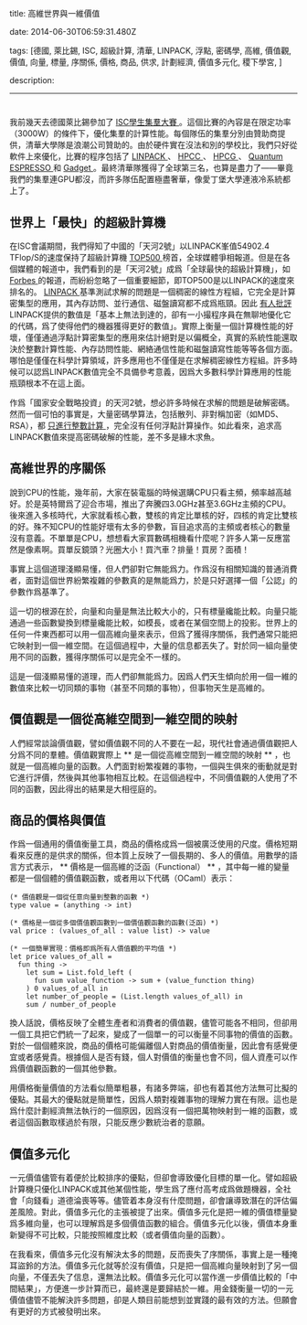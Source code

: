 title: 高維世界與一維價值

date: 2014-06-30T06:59:31.480Z

tags: [德國, 萊比錫, ISC, 超級計算, 清華, LINPACK, 浮點, 密碼學, 高維, 價值觀, 價值, 向量, 標量, 序關係, 價格, 商品, 供求, 計劃經濟, 價值多元化, 稷下學宮, ]

description: 

---
# 

我前幾天去德國萊比錫參加了 [ ISC學生集羣大賽 ](http://hpcadvisorycouncil.com/events/2014/isc14-student-cluster-competition/) 。這個比賽的內容是在限定功率（3000W）的條件下，優化集羣的計算性能。每個隊伍的集羣分別由贊助商提供，清華大學隊是浪潮公司贊助的。由於硬件實在沒法和別的學校比，我們只好從軟件上來優化，比賽的程序包括了 [ LINPACK ](http://www.top500.org/project/linpack/) 、 [ HPCC ](http://icl.cs.utk.edu/hpcc/) 、 [ HPCG ](https://software.sandia.gov/hpcg/html/index.html) 、 [ Quantum ESPRESSO ](http://www.quantum-espresso.org/) 和 [ Gadget ](http://www.mpa-garching.mpg.de/gadget/) 。最終清華隊獲得了全球第三名，也算是盡力了——畢竟我們的集羣連GPU都沒，而許多隊伍配置極盡奢華，像愛丁堡大學連液冷系統都上了。 

##  世界上「最快」的超級計算機 

在ISC會議期間，我們得知了中國的「天河2號」以LINPACK峯值54902.4 TFlop/S的速度保持了超級計算機 [ TOP500 ](http://www.top500.org/lists/2014/06/) 榜首，全球媒體爭相報道。但是在各個媒體的報道中，我們看到的是「天河2號」成爲「全球最快的超級計算機」，如 [ Forbes ](http://www.forbes.com/sites/alexknapp/2014/06/23/chinas-tianhe-2-remains-the-worlds-fastest-supercomputer/) 的報道，而紛紛忽略了一個重要細節，即TOP500是以LINPACK的速度來排名的。 [ LINPACK ](http://en.wikipedia.org/wiki/LINPACK_benchmarks) 基準測試求解的問題是一個稠密的線性方程組，它完全是計算密集型的應用，其內存訪問、並行通信、磁盤讀寫都不成爲瓶頸。因此 [ 有人批評 ](http://opensky.library.ucar.edu/collections/TECH-NOTE-000-000-000-227) LINPACK提供的數值是「基本上無法到達的，卻有一小撮程序員在無聊地優化它的代碼，爲了使得他們的機器獲得更好的數值」。實際上衡量一個計算機性能的好壞，僅僅通過浮點計算密集型的應用來估計絕對是以偏概全，真實的系統性能還取決於整數計算性能、內存訪問性能、網絡通信性能和磁盤讀寫性能等等各個方面。哪怕是僅僅在科學計算領域，許多應用也不僅僅是在求解稠密線性方程組。許多時候可以認爲LINPACK數值完全不具備參考意義，因爲大多數科學計算應用的性能瓶頸根本不在這上面。 

作爲「國家安全戰略投資」的天河2號，想必許多時候在求解的問題是破解密碼。然而一個可怕的事實是，大量密碼學算法，包括散列、非對稱加密（如MD5、RSA），都 [ 只進行整數計算 ](http://crypto.stackexchange.com/questions/2715/do-cryptographic-hashing-algorithms-operate-only-on-integers) ，完全沒有任何浮點計算操作。如此看來，追求高LINPACK數值來提高密碼破解的性能，差不多是緣木求魚。 

##  高維世界的序關係 

說到CPU的性能，幾年前，大家在裝電腦的時候選購CPU只看主頻，頻率越高越好。於是英特爾爲了迎合市場，推出了奔騰四3.0GHz甚至3.6GHz主頻的CPU。後來進入多核時代，大家就看核心數，雙核的肯定比單核的好，四核的肯定比雙核的好。殊不知CPU的性能好壞有太多的參數，盲目追求高的主頻或者核心的數量沒有意義。不單單是CPU，想想看大家買數碼相機看什麼呢？許多人第一反應當然是像素啊。買單反鏡頭？光圈大小！買汽車？排量！買房？面積！ 

事實上這個道理淺顯易懂，但人們卻對它無能爲力。作爲沒有相關知識的普通消費者，面對這個世界紛繁複雜的參數真的是無能爲力，於是只好選擇一個「公認」的參數作爲基準了。 

這一切的根源在於，向量和向量是無法比較大小的，只有標量纔能比較。向量只能通過一些函數變換到標量纔能比較，如模長，或者在某個空間上的投影。世界上的任何一件東西都可以用一個高維向量來表示，但爲了獲得序關係，我們通常只能把它映射到一個一維空間。在這個過程中，大量的信息都丟失了。對於同一組向量使用不同的函數，獲得序關係可以是完全不一樣的。 

這是一個淺顯易懂的道理，而人們卻無能爲力。因爲人們天生傾向於用一個一維的數值來比較一切同類的事物（甚至不同類的事物），但事物天生是高維的。 

##  價值觀是一個從高維空間到一維空間的映射 

人們經常談論價值觀，譬如價值觀不同的人不要在一起，現代社會通過價值觀把人分爲不同的羣體。價值觀實際上 ** 是一個從高維空間到一維空間的映射 ** ，也就是一個高維向量的函數。人們面對紛繁複雜的事物，一個與生俱來的衝動就是對它進行評價，然後與其他事物相互比較。在這個過程中，不同價值觀的人使用了不同的函數，因此得出的結果是大相徑庭的。 

##  商品的價格與價值 

作爲一個通用的價值衡量工具，商品的價格成爲一個被廣泛使用的尺度。價格短期看來反應的是供求的關係，但本質上反映了一個長期的、多人的價值。用數學的語言方式表示， ** 價格是一個高維的泛函（Functional） ** ，其中每一維的變量都是一個個體的價值觀函數，或者用以下代碼（OCaml）表示： 
    
    
    (* 價值觀是一個從任意向量到整數的函數 *)
    type value = (anything -> int)
    
    (* 價格是一個從多個價值觀函數到一個價值觀函數的函數(泛函) *)
    val price : (values_of_all : value list) -> value
    
    (* 一個簡單實現：價格即爲所有人價值觀的平均值 *)
    let price values_of_all =
      fun thing ->
        let sum = List.fold_left (
          fun sum value_function -> sum + (value_function thing)
        ) 0 values_of_all in
        let number_of_people = (List.length values_of_all) in
        sum / number_of_people

換人話說，價格反映了全體生產者和消費者的價值觀，儘管可能各不相同，但卻用一個工具把它們統一了起來，變成了一個單一的可以衡量不同事物的價值的函數。對於一個個體來說，商品的價格可能偏離個人對商品的價值衡量，因此會有感覺便宜或者感覺貴。根據個人是否有錢，個人對價值的衡量也會不同，個人資產可以作爲價值觀函數的一個其他參數。 

用價格衡量價值的方法看似簡單粗暴，有諸多弊端，卻也有着其他方法無可比擬的優點。其最大的優點就是簡單性，因爲人類對複雜事物的理解力實在有限。這也是爲什麼計劃經濟無法執行的一個原因，因爲沒有一個把萬物映射到一維的函數，或者這個函數取樣過於有限，只能反應少數統治者的意願。 

##  價值多元化 

一元價值儘管有着便於比較排序的優點，但卻會導致優化目標的單一化。譬如超級計算機只優化LINPACK或其他某個性能，學生爲了應付高考成爲做題機器，全社會「向錢看」道德淪喪等等。儘管着本身沒有什麼問題，卻會讓導致潛在的評估偏差風險。對此，價值多元化的主張被提了出來。價值多元化是把一維的價值標量變爲多維向量，也可以理解爲是多個價值函數的組合。價值多元化以後，價值本身重新變得不可比較，只能按照維度比較（或者價值向量的函數）。 

在我看來，價值多元化沒有解決太多的問題，反而喪失了序關係，事實上是一種掩耳盜鈴的方法。價值多元化就等於沒有價值，只是把一個高維向量映射到了另一個向量，不僅丟失了信息，還無法比較。價值多元化可以當作進一步價值比較的「中間結果」，方便進一步計算而已，最終還是要歸結於一維。用金錢衡量一切的一元價值儘管不能解決許多問題，卻是人類目前能想到並實踐的最有效的方法。但願會有更好的方式被發明出來。 
